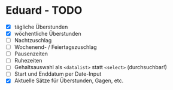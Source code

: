# Eduard - TODO

- [x] tägliche Überstunden
- [x] wöchentliche Überstunden
- [ ] Nachtzuschlag
- [ ] Wochenend- / Feiertagszuschlag
- [ ] Pausenzeiten
- [ ] Ruhezeiten
- [ ] Gehaltsauswahl als `<datalist>` statt `<select>` (durchsuchbar!)
- [ ] Start und Enddatum per Date-Input
- [x] Aktuelle Sätze für Überstunden, Gagen, etc.
